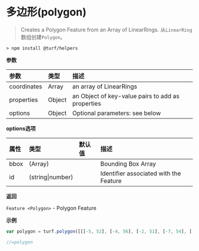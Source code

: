 # 多边形(polygon)

> Creates a Polygon Feature from an Array of LinearRings.
> 从`LinearRing`数组创建`Polygon`。

```text
> npm install @turf/helpers
```

**参数**

| 参数        | 类型   | 描述                                              |
| :---------- | :----- | :------------------------------------------------ |
| coordinates | Array  | an array of LinearRings                           |
| properties  | Object | an Object of key-value pairs to add as properties |
| options     | Object | Optional parameters: see below                    |

**options选项**

| 属性 | 类型             | 默认值 | 描述                                   |
| :--- | :--------------- | :----- | :------------------------------------- |
| bbox | (Array)          |        | Bounding Box Array                     |
| id   | (string\|number) |        | Identifier associated with the Feature |

**返回**

`Feature <Polygon>` - Polygon Feature

**示例**

```js
var polygon = turf.polygon([[[-5, 52], [-4, 56], [-2, 51], [-7, 54], [-5, 52]]], { name: 'poly1' });

//=polygon
```